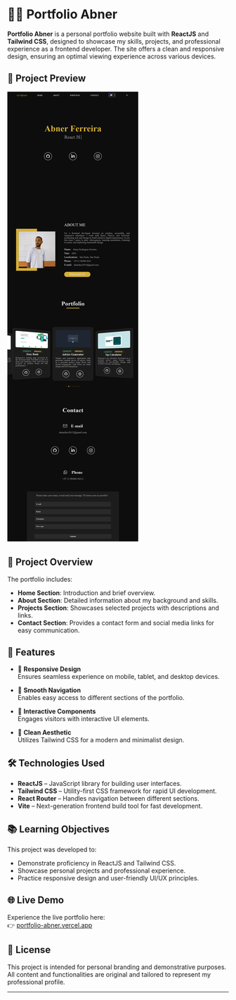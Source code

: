 # 👨‍💻 Portfolio Abner

**Portfolio Abner** is a personal portfolio website built with **ReactJS** and **Tailwind CSS**, designed to showcase my skills, projects, and professional experience as a frontend developer. The site offers a clean and responsive design, ensuring an optimal viewing experience across various devices.

## 📸 Project Preview

![Portfolio Abner Screenshot](./src/assets/portfolio-fullpage.png)  


## 🚀 Project Overview

The portfolio includes:

- **Home Section**: Introduction and brief overview.
- **About Section**: Detailed information about my background and skills.
- **Projects Section**: Showcases selected projects with descriptions and links.
- **Contact Section**: Provides a contact form and social media links for easy communication.

## 🌟 Features

- 🎯 **Responsive Design**  
  Ensures seamless experience on mobile, tablet, and desktop devices.

- 🧭 **Smooth Navigation**  
  Enables easy access to different sections of the portfolio.

- 🧩 **Interactive Components**  
  Engages visitors with interactive UI elements.

- 🎨 **Clean Aesthetic**  
  Utilizes Tailwind CSS for a modern and minimalist design.

## 🛠️ Technologies Used

- **ReactJS** – JavaScript library for building user interfaces.
- **Tailwind CSS** – Utility-first CSS framework for rapid UI development.
- **React Router** – Handles navigation between different sections.
- **Vite** – Next-generation frontend build tool for fast development.

## 📚 Learning Objectives

This project was developed to:

- Demonstrate proficiency in ReactJS and Tailwind CSS.
- Showcase personal projects and professional experience.
- Practice responsive design and user-friendly UI/UX principles.

## 🌐 Live Demo

Experience the live portfolio here:  
👉 [portfolio-abner.vercel.app](https://portfolio-abner.vercel.app/#home)

## 📄 License

This project is intended for personal branding and demonstrative purposes.  
All content and functionalities are original and tailored to represent my professional profile.

---